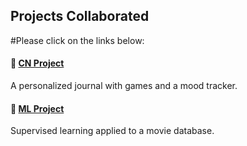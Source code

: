##  Projects Collaborated

#Please click on the links below:

#### 📝 [CN Project](https://github.com/perrywinkle2004/Caroline-Nikita-DevSpace/tree/main/CN%20Project)
A personalized journal with games and a mood tracker.

#### 🤖 [ML Project](https://github.com/perrywinkle2004/Caroline-Nikita-DevSpace/tree/main/Sup%20ML)
Supervised learning applied to a movie database.
